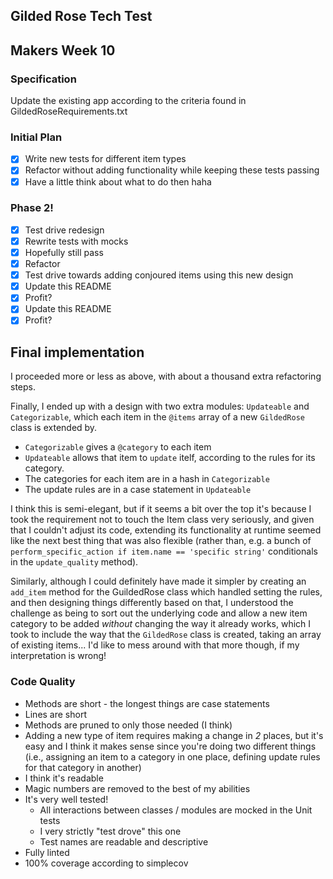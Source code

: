 ## Gilded Rose Tech Test
## Makers Week 10

### Specification

Update the existing app according to the criteria found in
GildedRoseRequirements.txt

### Initial Plan

- [x] Write new tests for different item types
- [x] Refactor without adding functionality while keeping these tests passing
- [x] Have a little think about what to do then haha

### Phase 2!

- [x] Test drive redesign
- [x] Rewrite tests with mocks
- [x] Hopefully still pass
- [x] Refactor
- [x] Test drive towards adding conjoured items using this new design
- [x] Update this README
- [x] Profit?
- [x] Update this README
- [x] Profit?

## Final implementation

I proceeded more or less as above, with about a thousand extra refactoring steps.

Finally, I ended up with a design with two extra modules: `Updateable` and `Categorizable`, which each item in the `@items` array of a new `GildedRose` class is extended by.

* `Categorizable` gives a `@category` to each item
* `Updateable` allows that item to `update` itelf, according to the rules for its category.
* The categories for each item are in a hash in `Categorizable`
* The update rules are in a case statement in `Updateable`

I think this is semi-elegant, but if it seems a bit over the top it's because I took the requirement not to touch the Item class very seriously, and given that I couldn't adjust its code, extending its functionality at runtime seemed like the next best thing that was also flexible (rather than, e.g. a bunch of `perform_specific_action if item.name == 'specific string'` conditionals in the `update_quality` method). 

Similarly, although I could definitely have made it simpler by creating an `add_item` method for the GuildedRose class which handled setting the rules, and then designing things differently based on that, I understood the challenge as being to sort out the underlying code and allow a new item category to be added _without_ changing the way it already works, which I took to include the way that the `GildedRose` class is created, taking an array of existing items... I'd like to mess around with that more though, if my interpretation is wrong!

### Code Quality

* Methods are short - the longest things are case statements
* Lines are short
* Methods are pruned to only those needed (I think)
* Adding a new type of item requires making a change in *2* places, but it's easy and I think it makes sense since you're doing two different things (i.e., assigning an item to a category in one place, defining update rules for that category in another)
* I think it's readable
* Magic numbers are removed to the best of my abilities
* It's very well tested!
  * All interactions between classes / modules are mocked in the Unit tests
  * I very strictly "test drove" this one
  * Test names are readable and descriptive
* Fully linted
* 100% coverage according to simplecov

